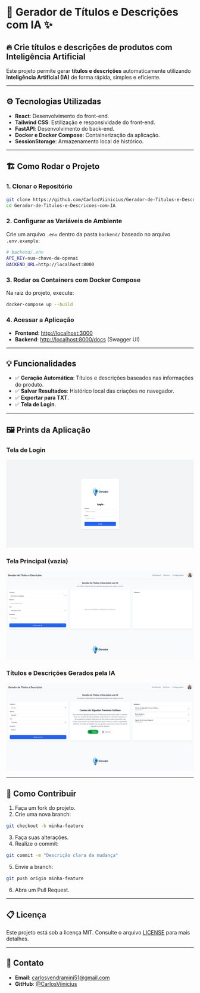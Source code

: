 # 🚀 **Gerador de Títulos e Descrições com IA** ✨

## 🔥 **Crie títulos e descrições de produtos com Inteligência Artificial**

Este projeto permite gerar **títulos e descrições** automaticamente utilizando **Inteligência Artificial (IA)** de forma rápida, simples e eficiente.

---

## ⚙️ **Tecnologias Utilizadas**

- **React**: Desenvolvimento do front-end.
- **Tailwind CSS**: Estilização e responsividade do front-end.
- **FastAPI**: Desenvolvimento do back-end.
- **Docker e Docker Compose**: Containerização da aplicação.
- **SessionStorage**: Armazenamento local de histórico.

---

## 🏗️ **Como Rodar o Projeto**

### 1. **Clonar o Repositório**

```bash
git clone https://github.com/CarlosViinicius/Gerador-de-Titulos-e-Descricoes-com-IA.git
cd Gerador-de-Titulos-e-Descricoes-com-IA
```

### 2. **Configurar as Variáveis de Ambiente**

Crie um arquivo `.env` dentro da pasta `backend/` baseado no arquivo `.env.example`:

```bash
# backend/.env
API_KEY=sua-chave-da-openai
BACKEND_URL=http://localhost:8000
```

### 3. **Rodar os Containers com Docker Compose**

Na raiz do projeto, execute:

```bash
docker-compose up --build
```

### 4. **Acessar a Aplicação**

- **Frontend**: [http://localhost:3000](http://localhost:3000)
- **Backend**: [http://localhost:8000/docs](http://localhost:8000/docs) (Swagger UI)

---

## 💡 **Funcionalidades**

- ✅ **Geração Automática**: Títulos e descrições baseados nas informações do produto.
- ✅ **Salvar Resultados**: Histórico local das criações no navegador.
- ✅ **Exportar para TXT**.
- ✅ **Tela de Login**.

---

## 🖼️ Prints da Aplicação

### Tela de Login

![Tela de Login](prints/login.png)

### Tela Principal (vazia)

![Tela Principal](prints/pagina-vazia.png)

### Títulos e Descrições Gerados pela IA

![Resultados IA](prints/geracoes-ia.png)

---

## 🚀 **Como Contribuir**

1. Faça um fork do projeto.
2. Crie uma nova branch:

```bash
git checkout -b minha-feature
```

3. Faça suas alterações.
4. Realize o commit:

```bash
git commit -m "Descrição clara da mudança"
```

5. Envie a branch:

```bash
git push origin minha-feature
```

6. Abra um Pull Request.

---

## 📋 **Licença**

Este projeto está sob a licença MIT. Consulte o arquivo [LICENSE](LICENSE) para mais detalhes.

---

## 💬 **Contato**

- **Email**: carlosvendramini51@gmail.com
- **GitHub**: [@CarlosViinicius](https://github.com/CarlosViinicius)
